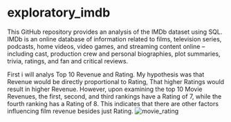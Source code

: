 # exploratory_imdb
This GitHub repository provides an analysis of the IMDb dataset using SQL.
IMDb is an online database of information related to films, television series, podcasts, home videos, video games, and streaming content online – including cast, production crew and personal biographies, plot summaries, trivia, ratings, and fan and critical reviews.
  
First i will analys Top 10 Revenue and Rating. My hypothesis was that Revenue would be directly proportional to Rating, That higher Ratings would result in higher Revenue. However, upon examining the top 10 Movie Revenues, the first, second, and third rankings have a Rating of 7, while the fourth ranking has a Rating of 8. This indicates that there are other factors influencing film revenue besides just Rating.
![movie_rating](https://github.com/ulumbagas/exploratory_imdb/assets/58242856/cf054147-a5ee-4577-b269-8182b30022b1)
